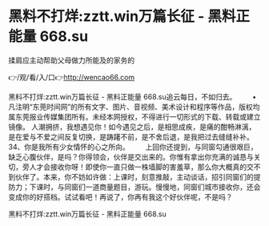 # 黑料不打烊:zztt.win万篇长征 - 黑料正能量 668.su
揉肩应主动帮助父母做力所能及的家务的

👉/观/看/入/口👉http://wencao66.com

黑料不打烊:zztt.win万篇长征 - 黑料正能量 668.su追云每日，不如归去。
　　•凡注明“东莞时间网”的所有文字、图片、音视频、美术设计和程序等作品，版权均属东莞报业传媒集团所有。未经本网授权，不得进行一切形式的下载、转载或建立镜像。
人潮拥挤，我想遇见你！如今遇见之后，是相思成疾，是痛的酣畅淋漓，是在爱与不爱之间反复切换，是踌躇不前，是不舍后退，是我把过去缝缝补补。
	34、你是我所有少女情怀的心之所向。
　　上回你还提到，与同窗勾通很艰巨，缺乏心腹伙伴，是吗？你得领会，伙伴是交出来的。你惟有拿出你充满的诚恳与关切，旁人才会接收你呀！即使你一直只做一株墙脚的害羞草，那么你大概真的交不到伙伴了。本来，你不妨如许做：上课时，刻意推敲，主动谈话，招引同窗们的提防力；下课时，与同窗们一道商量题目，游玩。慢慢地，同窗们城市接收你，还会变成你的好搭档。试试看吧！再说了，你再有我这个好伙伴呢，不是吗？

黑料不打烊:zztt.win万篇长征 - 黑料正能量 668.su
